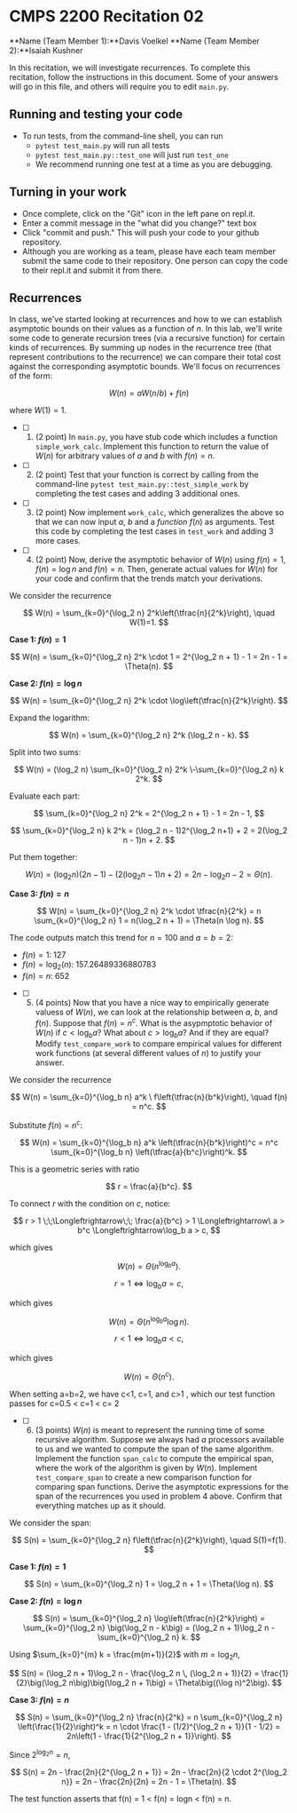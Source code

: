 # CMPS 2200  Recitation 02

**Name (Team Member 1):**Davis Voelkel
**Name (Team Member 2):**Isaiah Kushner

In this recitation, we will investigate recurrences. 
To complete this recitation, follow the instructions in this document. Some of your answers will go in this file, and others will require you to edit `main.py`.



## Running and testing your code
- To run tests, from the command-line shell, you can run
  + `pytest test_main.py` will run all tests
  + `pytest test_main.py::test_one` will just run `test_one`
  + We recommend running one test at a time as you are debugging.

## Turning in your work

- Once complete, click on the "Git" icon in the left pane on repl.it.
- Enter a commit message in the "what did you change?" text box
- Click "commit and push." This will push your code to your github repository.
- Although you are working as a team, please have each team member submit the same code to their repository. One person can copy the code to their repl.it and submit it from there.

## Recurrences

In class, we've started looking at recurrences and how to we can establish asymptotic bounds on their values as a function of $n$. In this lab, we'll write some code to generate recursion trees (via a recursive function) for certain kinds of recurrences. By summing up nodes in the recurrence tree (that represent contributions to the recurrence) we can compare their total cost against the corresponding asymptotic bounds. We'll focus on  recurrences of the form:

$$ W(n) = aW(n/b) + f(n) $$

where $W(1) = 1$.

- [ ] 1. (2 point) In `main.py`, you have stub code which includes a function `simple_work_calc`. Implement this function to return the value of $W(n)$ for arbitrary values of $a$ and $b$ with $f(n)=n$.

- [ ] 2. (2 point) Test that your function is correct by calling from the command-line `pytest test_main.py::test_simple_work` by completing the test cases and adding 3 additional ones.

- [ ] 3. (2 point) Now implement `work_calc`, which generalizes the above so that we can now input $a$, $b$ and a *function* $f(n)$ as arguments. Test this code by completing the test cases in `test_work` and adding 3 more cases.

- [ ] 4. (2 point) Now, derive the asymptotic behavior of $W(n)$ using $f(n) = 1$, $f(n) = \log n$ and $f(n) = n$. Then, generate actual values for $W(n)$ for your code and confirm that the trends match your derivations.

We consider the recurrence

$$
W(n) = \sum_{k=0}^{\log_2 n} 2^k\left(\tfrac{n}{2^k}\right), 
\quad W(1)=1.
$$


**Case 1: $f(n) = 1$**

$$
W(n) = \sum_{k=0}^{\log_2 n} 2^k \cdot 1
= 2^{\log_2 n + 1} - 1
= 2n - 1
= \Theta(n).
$$

**Case 2: $f(n) = \log n$**

$$
W(n) = \sum_{k=0}^{\log_2 n} 2^k \cdot \log\left(\tfrac{n}{2^k}\right).
$$

Expand the logarithm:

$$
W(n) = \sum_{k=0}^{\log_2 n} 2^k (\log_2 n - k).
$$

Split into two sums:

$$
W(n) = (\log_2 n) \sum_{k=0}^{\log_2 n} 2^k \-\sum_{k=0}^{\log_2 n} k 2^k.
$$

Evaluate each part:

$$
\sum_{k=0}^{\log_2 n} 2^k = 2^{\log_2 n + 1} - 1 = 2n - 1,
$$

$$
\sum_{k=0}^{\log_2 n} k 2^k = (\log_2 n - 1)2^{\log_2 n+1} + 2 = 2(\log_2 n - 1)n + 2.
$$

Put them together:

$$
W(n) = (\log_2 n)(2n - 1) - \big(2(\log_2 n - 1)n + 2\big)
= 2n - \log_2 n - 2
= \Theta(n).
$$


**Case 3: $f(n) = n$**

$$
W(n) = \sum_{k=0}^{\log_2 n} 2^k \cdot \tfrac{n}{2^k}
= n \sum_{k=0}^{\log_2 n} 1
= n(\log_2 n + 1)
= \Theta(n \log n).
$$

The code outputs match this trend for $n=100$ and $a=b=2$:

- $f(n) = 1$: 127  
- $f(n) = \log_2(n)$: 157.26489336880783  
- $f(n) = n$: 652



- [ ] 5. (4 points) Now that you have a nice way to empirically generate valuess of $W(n)$, we can look at the relationship between $a$, $b$, and $f(n)$. Suppose that $f(n) = n^c$. What is the asypmptotic behavior of $W(n)$ if $c < \log_b a$? What about $c > \log_b a$? And if they are equal? Modify `test_compare_work` to compare empirical values for different work functions (at several different values of $n$) to justify your answer. 

We consider the recurrence

$$
W(n) = \sum_{k=0}^{\log_b n} a^k \ f\left(\tfrac{n}{b^k}\right),
\quad f(n) = n^c.
$$

Substitute $f(n) = n^c$:

$$
W(n) = \sum_{k=0}^{\log_b n} a^k \left(\tfrac{n}{b^k}\right)^c
= n^c \sum_{k=0}^{\log_b n} \left(\tfrac{a}{b^c}\right)^k.
$$

This is a geometric series with ratio

$$
r = \frac{a}{b^c}.
$$

To connect $r$ with the condition on $c$, notice:

$$
r > 1 \;\;\Longleftrightarrow\;\; \frac{a}{b^c} > 1
\Longleftrightarrow\ a > b^c
\Longleftrightarrow\log_b a > c,
$$

which gives

$$
W(n) = \Theta\big(n^{\log_b a}\big).
$$


$$
r = 1 \Longleftrightarrow\log_b a = c,
$$

which gives

$$
W(n) = \Theta\big(n^{\log_b a}\log n\big).
$$


$$
r < 1 \Longleftrightarrow\log_b a < c,
$$

which gives

$$
W(n) = \Theta(n^c).
$$

When setting a=b=2, we have c<1, c=1, and c>1 , which our test function passes for c=0.5 < c=1 < c= 2





- [ ] 6. (3 points) $W(n)$ is meant to represent the running time of some recursive algorithm. Suppose we always had $a$ processors available to us and we wanted to compute the span of the same algorithm. Implement the function `span_calc` to compute the empirical span, where the work of the algorithm is given by $W(n)$. Implement `test_compare_span` to create a new comparison function for comparing span functions. Derive the asymptotic expressions for the span of the recurrences you used in problem 4 above. Confirm that everything matches up as it should. 

We consider the span:

$$
S(n) = \sum_{k=0}^{\log_2 n} f\left(\tfrac{n}{2^k}\right), \quad S(1)=f(1).
$$


**Case 1: $f(n) = 1$**

$$
S(n) = \sum_{k=0}^{\log_2 n} 1
= \log_2 n + 1
= \Theta(\log n).
$$


**Case 2: $f(n) = \log n$**

$$
S(n) = \sum_{k=0}^{\log_2 n} \log\left(\tfrac{n}{2^k}\right)
= \sum_{k=0}^{\log_2 n} \big(\log_2 n - k\big)
= (\log_2 n + 1)\log_2 n - \sum_{k=0}^{\log_2 n} k.
$$

Using $\sum_{k=0}^{m} k = \frac{m(m+1)}{2}$ with $m=\log_2 n$,

$$
S(n) = (\log_2 n + 1)\log_2 n - \frac{\log_2 n \, (\log_2 n + 1)}{2}
= \frac{1}{2}\big(\log_2 n\big)\big(\log_2 n + 1\big)
= \Theta\big((\log n)^2\big).
$$


**Case 3: $f(n) = n$**

$$
S(n) = \sum_{k=0}^{\log_2 n} \frac{n}{2^k}
= n \sum_{k=0}^{\log_2 n} \left(\frac{1}{2}\right)^k
= n \cdot \frac{1 - (1/2)^{\log_2 n + 1}}{1 - 1/2}
= 2n\left(1 - \frac{1}{2^{\log_2 n + 1}}\right).
$$

Since $2^{\log_2 n} = n$,

$$
S(n) = 2n - \frac{2n}{2^{\log_2 n + 1}}
= 2n - \frac{2n}{2 \cdot 2^{\log_2 n}}
= 2n - \frac{2n}{2n}
= 2n - 1
= \Theta(n).
$$

The test function asserts that f(n) = 1 < f(n) = logn < f(n) = n.


